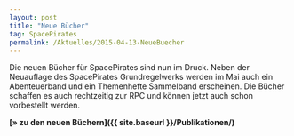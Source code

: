 ```yaml
---
layout: post
title: "Neue Bücher"
tag: SpacePirates
permalink: /Aktuelles/2015-04-13-NeueBuecher
---
```




Die neuen Bücher für SpacePirates sind nun im Druck. Neben der Neuauflage des SpacePirates Grundregelwerks werden im Mai auch ein Abenteuerband und ein Themenhefte Sammelband erscheinen. Die Bücher schaffen es auch rechtzeitig zur RPC und können jetzt auch schon vorbestellt werden.

**[&raquo; zu den neuen Büchern]({{ site.baseurl }}/Publikationen/)**


